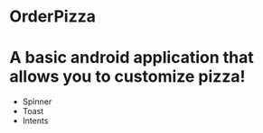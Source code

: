 # OrderPizza
# A basic android application that allows you to customize pizza!
- Spinner
- Toast
- Intents

